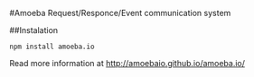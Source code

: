 #Amoeba
Request/Responce/Event communication system

##Instalation

```
npm install amoeba.io
```

Read more information at http://amoebaio.github.io/amoeba.io/
